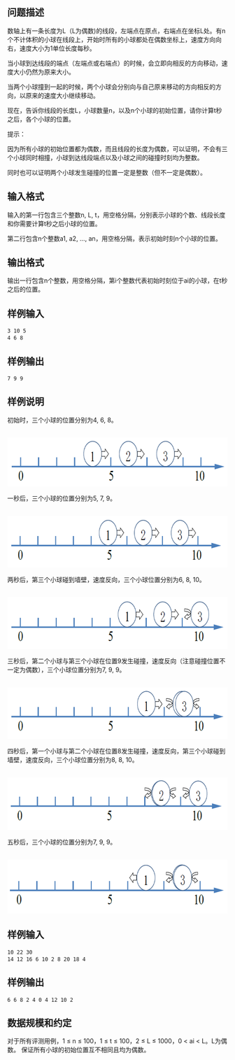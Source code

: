 

## 问题描述



数轴上有一条长度为L（L为偶数)的线段，左端点在原点，右端点在坐标L处。有n个不计体积的小球在线段上，开始时所有的小球都处在偶数坐标上，速度方向向右，速度大小为1单位长度每秒。

当小球到达线段的端点（左端点或右端点）的时候，会立即向相反的方向移动，速度大小仍然为原来大小。

当两个小球撞到一起的时候，两个小球会分别向与自己原来移动的方向相反的方向，以原来的速度大小继续移动。

现在，告诉你线段的长度L，小球数量n，以及n个小球的初始位置，请你计算t秒之后，各个小球的位置。

提示：

因为所有小球的初始位置都为偶数，而且线段的长度为偶数，可以证明，不会有三个小球同时相撞，小球到达线段端点以及小球之间的碰撞时刻均为整数。

同时也可以证明两个小球发生碰撞的位置一定是整数（但不一定是偶数）。



## 输入格式



输入的第一行包含三个整数n, L, t，用空格分隔，分别表示小球的个数、线段长度和你需要计算t秒之后小球的位置。

第二行包含n个整数a1, a2, &hellip;, an，用空格分隔，表示初始时刻n个小球的位置。



## 输出格式



输出一行包含n个整数，用空格分隔，第i个整数代表初始时刻位于ai的小球，在t秒之后的位置。



## 样例输入
```
3 10 5
4 6 8
```

## 样例输出
```
7 9 9
```

## 样例说明

初始时，三个小球的位置分别为4, 6, 8。

&nbsp;<img src="attachments/201803-2-1.png" alt="" width="704" height="111" />

一秒后，三个小球的位置分别为5, 7, 9。

&nbsp;<img src="attachments/201803-2-2.png" alt="" width="714" height="118" />

两秒后，第三个小球碰到墙壁，速度反向，三个小球位置分别为6, 8, 10。

&nbsp;<img src="attachments/201803-2-3.png" alt="" width="706" height="118" />

三秒后，第二个小球与第三个小球在位置9发生碰撞，速度反向（注意碰撞位置不一定为偶数），三个小球位置分别为7, 9, 9。

&nbsp;<img src="attachments/201803-2-4.png" alt="" width="706" height="118" />

四秒后，第一个小球与第二个小球在位置8发生碰撞，速度反向，第三个小球碰到墙壁，速度反向，三个小球位置分别为8, 8, 10。

&nbsp;<img src="attachments/201803-2-5.png" alt="" width="710" height="120" />

五秒后，三个小球的位置分别为7, 9, 9。

&nbsp;<img src="attachments/201803-2-6.png" alt="" width="700" height="123" />

## 样例输入
```
10 22 30
14 12 16 6 10 2 8 20 18 4
```

## 样例输出
```
6 6 8 2 4 0 4 12 10 2
```

## 数据规模和约定

对于所有评测用例，1 &le; n &le; 100，1 &le; t &le; 100，2 &le; L &le; 1000，0 &lt; ai &lt; L。L为偶数。
保证所有小球的初始位置互不相同且均为偶数。